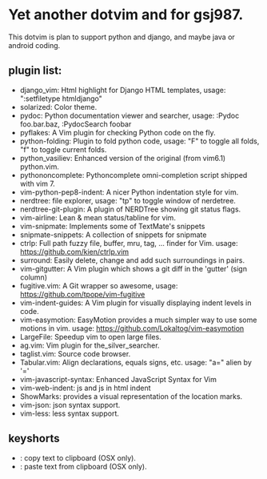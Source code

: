 # Yet another dotvim and for gsj987.

This dotvim is plan to support python and django, and maybe java or android coding.

## plugin list:

* django\_vim: Html highlight for Django HTML templates, usage: ":setfiletype htmldjango"
* solarized: Color theme.
* pydoc: Python documentation viewer and searcher, usage: :Pydoc foo.bar.baz, :PydocSearch foobar
* pyflakes: A Vim plugin for checking Python code on the fly.
* python-folding: Plugin to fold python code, usage: "F" to toggle all folds, "f" to toggle current folds.
* python\_vasiliev: Enhanced version of the original (from vim6.1) python.vim.
* pythononcomplete: Pythoncomplete omni-completion script shipped with vim 7.
* vim-python-pep8-indent: A nicer Python indentation style for vim.
* nerdtree: file explorer, usage: "<Leader>tp" to toggle window of nerdetree.
* nerdtree-git-plugin: A plugin of NERDTree showing git status flags.
* vim-airline: Lean & mean status/tabline for vim.
* vim-snipmate: Implements some of TextMate's snippets
* snipmate-snippets: A collection of snippets for snipmate
* ctrlp: Full path fuzzy file, buffer, mru, tag, ... finder for Vim. usage: https://github.com/kien/ctrlp.vim
* surround: Easily delete, change and add such surroundings in pairs.
* vim-gitgutter: A Vim plugin which shows a git diff in the 'gutter' (sign column)
* fugitive.vim: A Git wrapper so awesome, usage: https://github.com/tpope/vim-fugitive
* vim-indent-guides: A Vim plugin for visually displaying indent levels in code.
* vim-easymotion: EasyMotion provides a much simpler way to use some motions in vim. usage: https://github.com/Lokaltog/vim-easymotion
* LargeFile: Speedup vim to open large files.
* ag.vim: Vim plugin for the\_silver\_searcher.
* taglist.vim: Source code browser.
* Tabular.vim: Align declarations, equals signs, etc. usage: "<leader>a=" alien by '='
* vim-javascript-syntax: Enhanced JavaScript Syntax for Vim
* vim-web-indent: js and js in html indent
* ShowMarks: provides a visual representation of the location marks.
* vim-json: json syntax support.
* vim-less: less syntax support.

## keyshorts

* <C-c>: copy text to clipboard (OSX only).
* <C-v>: paste text from clipboard (OSX only).
